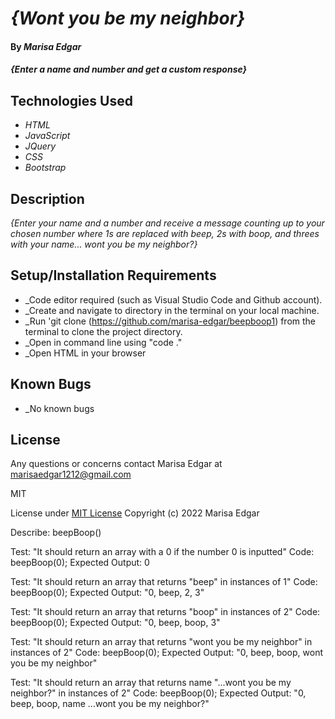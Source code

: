 # _{Wont you be my neighbor}_

#### By _**Marisa Edgar**_

#### _{Enter a name and number and get a custom response}_

## Technologies Used

* _HTML_
* _JavaScript_
* _JQuery_
* _CSS_
* _Bootstrap_

## Description

_{Enter your name and a number and receive a message counting up to your chosen number where 1s are replaced with beep, 2s with boop, and threes with your name... wont you be my neighbor?}_

## Setup/Installation Requirements

* _Code editor required (such as Visual Studio Code and Github account).
* _Create and navigate to directory in the terminal on your local machine.
* _Run 'git clone (https://github.com/marisa-edgar/beepboop1) from the terminal to clone the project directory.
* _Open in command line using "code ."
* _Open HTML in your browser


## Known Bugs

* _No known bugs

## License

Any questions or concerns contact Marisa Edgar at marisaedgar1212@gmail.com

MIT

License under [MIT License](LICENSE) Copyright (c) 2022 Marisa Edgar


Describe: beepBoop()

Test: "It should return an array with a 0 if the number 0 is inputted"
Code: beepBoop(0);
Expected Output: 0

Test: "It should return an array that returns "beep" in instances of 1"
Code: beepBoop(0);
Expected Output: "0, beep, 2, 3" 

Test: "It should return an array that returns "boop" in instances of 2"
Code: beepBoop(0);
Expected Output: "0, beep, boop, 3" 

Test: "It should return an array that returns "wont you be my neighbor" in instances of 2"
Code: beepBoop(0);
Expected Output: "0, beep, boop, wont you be my neighbor" 

Test: "It should return an array that returns  name "...wont you be my neighbor?" in instances of 2"
Code: beepBoop(0);
Expected Output: "0, beep, boop,  name ...wont you be my neighbor?" 